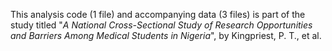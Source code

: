 This analysis code (1 file) and accompanying data (3 files) is part of the study titled "*A National Cross-Sectional Study of Research Opportunities and Barriers Among Medical Students in Nigeria*", by Kingpriest, P. T., et al. 
